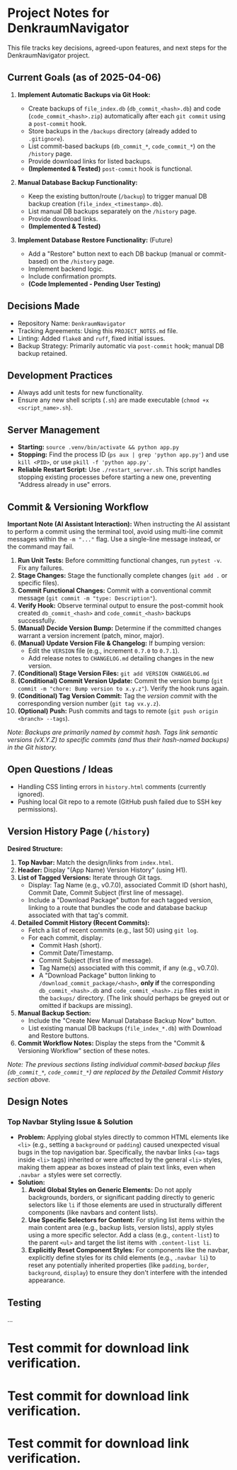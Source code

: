 # Project Notes for DenkraumNavigator

This file tracks key decisions, agreed-upon features, and next steps for the DenkraumNavigator project.

## Current Goals (as of 2025-04-06)

1.  **Implement Automatic Backups via Git Hook:**
    *   Create backups of `file_index.db` (`db_commit_<hash>.db`) and code (`code_commit_<hash>.zip`) automatically after each `git commit` using a `post-commit` hook.
    *   Store backups in the `/backups` directory (already added to `.gitignore`).
    *   List commit-based backups (`db_commit_*`, `code_commit_*`) on the `/history` page.
    *   Provide download links for listed backups.
    *   **(Implemented & Tested)** `post-commit` hook is functional.

2.  **Manual Database Backup Functionality:**
    *   Keep the existing button/route (`/backup`) to trigger manual DB backup creation (`file_index_<timestamp>.db`).
    *   List manual DB backups separately on the `/history` page.
    *   Provide download links.
    *   **(Implemented & Tested)**

3.  **Implement Database Restore Functionality:** (Future)
    *   Add a "Restore" button next to each DB backup (manual or commit-based) on the `/history` page.
    *   Implement backend logic.
    *   Include confirmation prompts.
    *   **(Code Implemented - Pending User Testing)**

## Decisions Made

*   Repository Name: `DenkraumNavigator`
*   Tracking Agreements: Using this `PROJECT_NOTES.md` file.
*   Linting: Added `flake8` and `ruff`, fixed initial issues.
*   Backup Strategy: Primarily automatic via `post-commit` hook; manual DB backup retained.

## Development Practices

*   Always add unit tests for new functionality.
*   Ensure any new shell scripts (`.sh`) are made executable (`chmod +x <script_name>.sh`).

## Server Management

*   **Starting:** `source .venv/bin/activate && python app.py`
*   **Stopping:** Find the process ID (`ps aux | grep 'python app.py'`) and use `kill <PID>`, or use `pkill -f 'python app.py'`.
*   **Reliable Restart Script:** Use `./restart_server.sh`. This script handles stopping existing processes before starting a new one, preventing "Address already in use" errors.

## Commit & Versioning Workflow

**Important Note (AI Assistant Interaction):** When instructing the AI assistant to perform a commit using the terminal tool, avoid using multi-line commit messages within the `-m "..."` flag. Use a single-line message instead, or the command may fail.

1.  **Run Unit Tests:** Before committing functional changes, run `pytest -v`. Fix any failures.
2.  **Stage Changes:** Stage the functionally complete changes (`git add .` or specific files).
3.  **Commit Functional Changes:** Commit with a conventional commit message (`git commit -m "type: Description"`).
4.  **Verify Hook:** Observe terminal output to ensure the post-commit hook created `db_commit_<hash>` and `code_commit_<hash>` backups successfully.
5.  **(Manual) Decide Version Bump:** Determine if the committed changes warrant a version increment (patch, minor, major).
6.  **(Manual) Update Version File & Changelog:** If bumping version:
    *   Edit the `VERSION` file (e.g., increment `0.7.0` to `0.7.1`).
    *   Add release notes to `CHANGELOG.md` detailing changes in the new version.
7.  **(Conditional) Stage Version Files:** `git add VERSION CHANGELOG.md`
8.  **(Conditional) Commit Version Update:** Commit the version bump (`git commit -m "chore: Bump version to x.y.z"`). Verify the hook runs again.
9.  **(Conditional) Tag Version Commit:** Tag the *version commit* with the corresponding version number (`git tag vx.y.z`).
10. **(Optional) Push:** Push commits and tags to remote (`git push origin <branch> --tags`).

*Note: Backups are primarily named by commit hash. Tags link semantic versions (vX.Y.Z) to specific commits (and thus their hash-named backups) in the Git history.*

## Open Questions / Ideas

*   Handling CSS linting errors in `history.html` comments (currently ignored).
*   Pushing local Git repo to a remote (GitHub push failed due to SSH key permissions).

## Version History Page (`/history`)

**Desired Structure:**

1.  **Top Navbar:** Match the design/links from `index.html`.
2.  **Header:** Display "(App Name) Version History" (using H1).
3.  **List of Tagged Versions:** Iterate through Git tags.
    *   Display: Tag Name (e.g., v0.7.0), associated Commit ID (short hash), Commit Date, Commit Subject (first line of message).
    *   Include a "Download Package" button for each tagged version, linking to a route that bundles the code and database backup associated with that tag's commit.
4.  **Detailed Commit History (Recent Commits):**
    *   Fetch a list of recent commits (e.g., last 50) using `git log`.
    *   For each commit, display:
        *   Commit Hash (short).
        *   Commit Date/Timestamp.
        *   Commit Subject (first line of message).
        *   Tag Name(s) associated with this commit, if any (e.g., v0.7.0).
        *   A "Download Package" button linking to `/download_commit_package/<hash>`, **only if** the corresponding `db_commit_<hash>.db` and `code_commit_<hash>.zip` files exist in the `backups/` directory. (The link should perhaps be greyed out or omitted if backups are missing).
5.  **Manual Backup Section:**
    *   Include the "Create New Manual Database Backup Now" button.
    *   List existing manual DB backups (`file_index_*.db`) with Download and Restore buttons.
6.  **Commit Workflow Notes:** Display the steps from the "Commit & Versioning Workflow" section of these notes.

*Note: The previous sections listing individual commit-based backup *files* (`db_commit_*`, `code_commit_*`) are replaced by the Detailed Commit History section above.*

## Design Notes

### Top Navbar Styling Issue & Solution

*   **Problem:** Applying global styles directly to common HTML elements like `<li>` (e.g., setting a `background` or `padding`) caused unexpected visual bugs in the top navigation bar. Specifically, the navbar links (`<a>` tags inside `<li>` tags) inherited or were affected by the general `<li>` styles, making them appear as boxes instead of plain text links, even when `.navbar a` styles were set correctly.
*   **Solution:**
    1.  **Avoid Global Styles on Generic Elements:** Do not apply backgrounds, borders, or significant padding directly to generic selectors like `li` if those elements are used in structurally different components (like navbars and content lists).
    2.  **Use Specific Selectors for Content:** For styling list items within the main content area (e.g., backup lists, version lists), apply styles using a more specific selector. Add a class (e.g., `content-list`) to the parent `<ul>` and target the list items with `.content-list li`.
    3.  **Explicitly Reset Component Styles:** For components like the navbar, explicitly define styles for its child elements (e.g., `.navbar li`) to reset any potentially inherited properties (like `padding`, `border`, `background`, `display`) to ensure they don't interfere with the intended appearance.

## Testing

... 
# Test commit for download link verification.
# Test commit for download link verification.
# Test commit for download link verification.